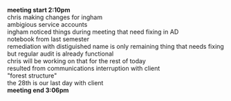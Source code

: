 **meeting start 2:10pm**           
chris making changes for ingham                       
ambigious service accounts                               
ingham noticed things during meeting that need fixing in AD                            
notebook from last semester                               
remediation with distiguished name is only remaining thing that needs fixing                           
but regular audit is already functional                            
chris will be working on that for the rest of today                                      
resulted from communications interruption with client                                           
"forest structure"                                                  
the 28th is our last day with client                                   
**meeting end 3:06pm**        